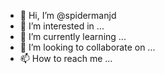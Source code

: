 - 👋 Hi, I’m @spidermanjd
- 👀 I’m interested in ...
- 🌱 I’m currently learning ...
- 💞️ I’m looking to collaborate on ...
- 📫 How to reach me ...

<!---
spidermanjd/spidermanjd is a ✨ special ✨ repository because its `README.md` (this file) appears on your GitHub profile.
You can click the Preview link to take a look at your changes.
--->

